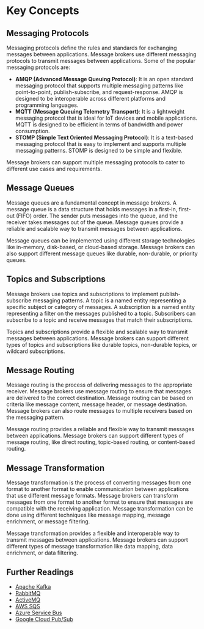 # Key Concepts

## **Messaging Protocols**

Messaging protocols define the rules and standards for exchanging messages between applications. Message brokers use different messaging protocols to transmit messages between applications. Some of the popular messaging protocols are:

- **AMQP (Advanced Message Queuing Protocol)**: It is an open standard messaging protocol that supports multiple messaging patterns like point-to-point, publish-subscribe, and request-response. AMQP is designed to be interoperable across different platforms and programming languages.
- **MQTT (Message Queuing Telemetry Transport)**: It is a lightweight messaging protocol that is ideal for IoT devices and mobile applications. MQTT is designed to be efficient in terms of bandwidth and power consumption.
- **STOMP (Simple Text Oriented Messaging Protocol)**: It is a text-based messaging protocol that is easy to implement and supports multiple messaging patterns. STOMP is designed to be simple and flexible.

Message brokers can support multiple messaging protocols to cater to different use cases and requirements.

## **Message Queues**

Message queues are a fundamental concept in message brokers. A message queue is a data structure that holds messages in a first-in, first-out (FIFO) order. The sender puts messages into the queue, and the receiver takes messages out of the queue. Message queues provide a reliable and scalable way to transmit messages between applications.

Message queues can be implemented using different storage technologies like in-memory, disk-based, or cloud-based storage. Message brokers can also support different message queues like durable, non-durable, or priority queues.

## **Topics and Subscriptions**

Message brokers use topics and subscriptions to implement publish-subscribe messaging patterns. A topic is a named entity representing a specific subject or category of messages. A subscription is a named entity representing a filter on the messages published to a topic. Subscribers can subscribe to a topic and receive messages that match their subscriptions.

Topics and subscriptions provide a flexible and scalable way to transmit messages between applications. Message brokers can support different types of topics and subscriptions like durable topics, non-durable topics, or wildcard subscriptions.

## **Message Routing**

Message routing is the process of delivering messages to the appropriate receiver. Message brokers use message routing to ensure that messages are delivered to the correct destination. Message routing can be based on criteria like message content, message header, or message destination. Message brokers can also route messages to multiple receivers based on the messaging pattern.

Message routing provides a reliable and flexible way to transmit messages between applications. Message brokers can support different types of message routing, like direct routing, topic-based routing, or content-based routing.

## **Message Transformation**

Message transformation is the process of converting messages from one format to another format to enable communication between applications that use different message formats. Message brokers can transform messages from one format to another format to ensure that messages are compatible with the receiving application. Message transformation can be done using different techniques like message mapping, message enrichment, or message filtering.

Message transformation provides a flexible and interoperable way to transmit messages between applications. Message brokers can support different types of message transformation like data mapping, data enrichment, or data filtering.

## **Further Readings**

- [Apache Kafka](https://kafka.apache.org/)
- [RabbitMQ](https://www.rabbitmq.com/)
- [ActiveMQ](https://activemq.apache.org/)
- [AWS SQS](https://aws.amazon.com/sqs/)
- [Azure Service Bus](https://azure.microsoft.com/en-us/services/service-bus/)
- [Google Cloud Pub/Sub](https://cloud.google.com/pubsub)
